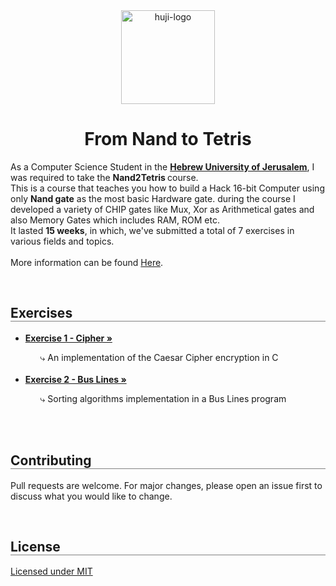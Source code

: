 <div align="center">
  <img src="https://upload.wikimedia.org/wikipedia/commons/thumb/4/4d/Hebrew_University_Logo.svg/1200px-Hebrew_University_Logo.svg.png" alt="huji-logo" height="150px" />
  <h1 align="center" style="border-bottom: none"><b>From Nand to Tetris</b></h1>

  <p align="left">
    As a Computer Science Student in the <a href="https://new.huji.ac.il/"><b>Hebrew University of Jerusalem</b></a>, I was required to take the <b>Nand2Tetris </b> course.
    <br>
    This is a course that teaches you how to build a Hack 16-bit Computer using only <b>Nand gate</b> as the most basic Hardware gate. during the course I developed a variety of CHIP gates like Mux, Xor as Arithmetical gates and also Memory Gates which includes RAM, ROM etc.
    <br>
    It lasted <b>15 weeks</b>, in which, we've submitted a total of 7 exercises in various fields and topics.
    <br>
    <br>
    More information can be found <a href="https://shnaton.huji.ac.il/index.php/NewSyl/67925/1/2022">Here</a>.
  </p>
</div>

<br>

<div align="left">
  <h2 align="left" style="border-bottom: 1px solid gray">Exercises</h2>

  <ul align="left">
    <li><a href="./Exercise 1"><b>Exercise 1 - Cipher »</b></a></li>
    <ul><li style="list-style: none;">⤷ An implementation of the Caesar Cipher encryption in C</li></ul>
    <br>
    <li><a href="./Exercise 2"><b>Exercise 2 - Bus Lines »</b></a></li>
    <ul><li style="list-style: none;">⤷ Sorting algorithms implementation in a Bus Lines program</li></ul>
    <br>
</div>

<br>

<div align="left">
  <h2 align="left" style="border-bottom: 1px solid gray">Contributing</h2>

  <p align="left">
    Pull requests are welcome. For major changes, please open an issue first to discuss what you would like to change.
  </p>
</div>

<br>

<div align="left">
  <h2 align="left" style="border-bottom: 1px solid gray">License</h2>

  <p align="left">
    <a href="https://choosealicense.com/licenses/mit/">Licensed under MIT</a>
  </p>
</div>
